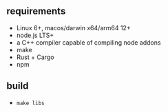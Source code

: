 ## requirements

- Linux 6+, macos/darwin x64/arm64 12+
- node.js LTS+
- a C++ compiler capable of compiling node addons
- make
- Rust + Cargo
- npm

## build

- `make libs`
